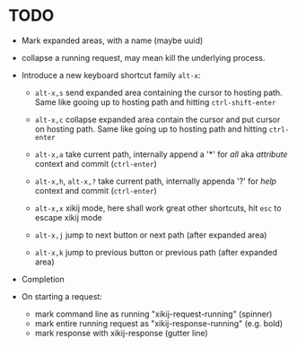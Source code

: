 TODO
====

- Mark expanded areas, with a name (maybe uuid)

- collapse a running request, may mean kill the underlying process.

- Introduce a new keyboard shortcut family `alt-x`:

  - `alt-x,s` send expanded area containing the cursor to hosting path.  Same
    like gooing up to hosting path and hitting `ctrl-shift-enter`

  - `alt-x,c` collapse expanded area contain the cursor and put cursor on
    hosting path.  Same like going up to hosting path and hitting `ctrl-enter`

  - `alt-x,a` take current path, internally append a '*' for *all* aka *attribute*
    context and commit (`ctrl-enter`)

  - `alt-x,h`, `alt-x,?` take current path, internally appenda  '?' for *help*
    context and commit (`ctrl-enter`)

  - `alt-x,x` xikij mode, here shall work great other shortcuts, hit `esc` to
    escape xikij mode

  - `alt-x,j` jump to next button or next path (after expanded area)

  - `alt-x,k` jump to previous button or previous path (after expanded area)

- Completion

- On starting a request:

  - mark command line as running "xikij-request-running" (spinner)
  - mark entire running request as "xikij-response-running" (e.g. bold)
  - mark response with xikij-response (gutter line)
